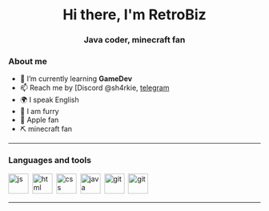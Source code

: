 <div id="header" align="center">
    <h1>Hi there, I'm  RetroBiz </h1>
    <h3>Java coder, minecraft fan</h3>
</div>

### About me
- 🌱 I’m currently learning **GameDev**
- 📫 Reach me by [Discord @sh4rkie, [telegram](https://t.me/sh_4rkie)
- 🌍 I speak English
- 🦊 I am furry
- 🍎 Apple fan
- ⛏️ minecraft fan

---

### Languages and tools

<img src="https://cdn.jsdelivr.net/gh/devicons/devicon/icons/javascript/javascript-original.svg" title="js" width="40" height="40"/>&nbsp;
<img src="https://cdn.jsdelivr.net/gh/devicons/devicon/icons/html5/html5-original.svg" title="html" width="40" height="40"/>&nbsp;
<img src="https://cdn.jsdelivr.net/gh/devicons/devicon/icons/css3/css3-original.svg" title="css" width="40" height="40"/>&nbsp;
<img src="https://cdn.jsdelivr.net/gh/devicons/devicon@latest/icons/java/java-original.svg" title="java" width="40" height="40"/>&nbsp;
<img src="https://cdn.jsdelivr.net/gh/devicons/devicon/icons/git/git-plain.svg" title="git" width="40" height="40"/>&nbsp;
<img src="https://cdn.jsdelivr.net/gh/devicons/devicon@latest/icons/docker/docker-plain-wordmark.svg" title="git" width="40" height="40"/>&nbsp;

---

